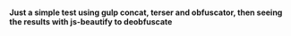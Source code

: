 #### Just a simple test using gulp concat, terser and obfuscator, then seeing the results with js-beautify to deobfuscate
